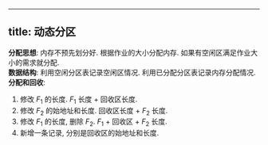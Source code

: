 
---
title: 动态分区
---

**分配思想**: 内存不预先划分好. 根据作业的大小分配内存. 如果有空闲区满足作业大小的需求就分配. \
**数据结构**: 利用空闲分区表记录空闲区情况. 利用已分配分区表记录内存分配情况. \
**分配和回收**: 
1. 修改 $F_1$ 的长度. $F_1$ 长度 + 回收区长度.  
2. 修改 $F_2$ 的始地址和长度. 回收区长度 + $F_2$ 长度.  
3. 修改 $F_1$ 的长度, 删除 $F_2$. $F_1$ + 回收区 + $F_2$ 长度. 
4. 新增一条记录, 分别是回收区的始地址和长度. 
